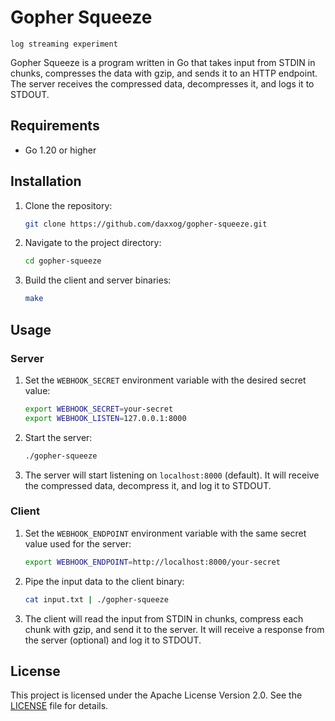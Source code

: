 # Gopher Squeeze

`log streaming experiment`

Gopher Squeeze is a program written in Go that takes input from STDIN in chunks, compresses the data with gzip, and sends it to an HTTP endpoint. The server receives the compressed data, decompresses it, and logs it to STDOUT.

## Requirements

- Go 1.20 or higher

## Installation

1. Clone the repository:

   ```bash
   git clone https://github.com/daxxog/gopher-squeeze.git
   ```

2. Navigate to the project directory:

   ```bash
   cd gopher-squeeze
   ```

3. Build the client and server binaries:

   ```bash
   make
   ```

## Usage

### Server

1. Set the `WEBHOOK_SECRET` environment variable with the desired secret value:

   ```bash
   export WEBHOOK_SECRET=your-secret
   export WEBHOOK_LISTEN=127.0.0.1:8000
   ```

2. Start the server:

   ```bash
   ./gopher-squeeze
   ```

3. The server will start listening on `localhost:8000` (default). It will receive the compressed data, decompress it, and log it to STDOUT.

### Client

1. Set the `WEBHOOK_ENDPOINT` environment variable with the same secret value used for the server:

   ```bash
   export WEBHOOK_ENDPOINT=http://localhost:8000/your-secret
   ```

2. Pipe the input data to the client binary:

   ```bash
   cat input.txt | ./gopher-squeeze
   ```

3. The client will read the input from STDIN in chunks, compress each chunk with gzip, and send it to the server. It will receive a response from the server (optional) and log it to STDOUT.

## License

This project is licensed under the Apache License Version 2.0. See the [LICENSE](LICENSE) file for details.

